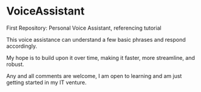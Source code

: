 # VoiceAssistant
First Repository: Personal Voice Assistant, referencing tutorial

This voice assistance can understand a few basic phrases and respond accordingly.

My hope is to build upon it over time, making it faster, more streamline, and robust.

Any and all comments are welcome, I am open to learning and am just getting started in my IT venture.
